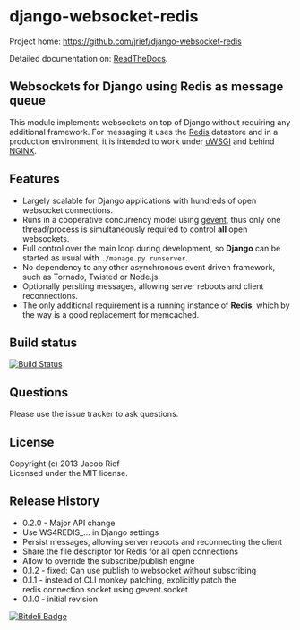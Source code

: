 django-websocket-redis
======================

Project home: https://github.com/jrief/django-websocket-redis

Detailed documentation on: [ReadTheDocs](http://django-websocket-redis.readthedocs.org/en/latest/).

Websockets for Django using Redis as message queue
--------------------------------------------------
This module implements websockets on top of Django without requiring any additional framework. For
messaging it uses the [Redis](http://redis.io/) datastore and in a production environment, it is
intended to work under [uWSGI](http://projects.unbit.it/uwsgi/) and behind [NGiNX](http://nginx.com/).

Features
--------
* Largely scalable for Django applications with hundreds of open websocket connections.
* Runs in a cooperative concurrency model using [gevent](http://www.gevent.org/), thus only one
  thread/process is simultaneously required to control **all** open websockets.
* Full control over the main loop during development, so **Django** can be started as usual with
  ``./manage.py runserver``.
* No dependency to any other asynchronous event driven framework, such as Tornado, Twisted or
  Node.js.
* Optionally persiting messages, allowing server reboots and client reconnections.
* The only additional requirement is a running instance of **Redis**, which by the way is a good
  replacement for memcached.

Build status
------------
[![Build Status](https://travis-ci.org/jrief/django-websocket-redis.png?branch=master)](https://travis-ci.org/jrief/django-websocket-redis)

Questions
---------
Please use the issue tracker to ask questions.

License
-------
Copyright (c) 2013 Jacob Rief  
Licensed under the MIT license.

Release History
---------------
* 0.2.0 - Major API change
 * Use WS4REDIS_... in Django settings
 * Persist messages, allowing server reboots and reconnecting the client
 * Share the file descriptor for Redis for all open connections
 * Allow to override the subscribe/publish engine
* 0.1.2 - fixed: Can use publish to websocket without subscribing
* 0.1.1 - instead of CLI monkey patching, explicitly patch the redis.connection.socket using gevent.socket
* 0.1.0 - initial revision

[![Bitdeli Badge](https://d2weczhvl823v0.cloudfront.net/jrief/django-websocket-redis/trend.png)](https://bitdeli.com/free "Bitdeli Badge")
